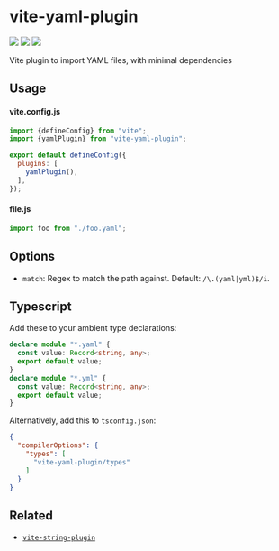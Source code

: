 # vite-yaml-plugin
[![](https://img.shields.io/npm/v/vite-yaml-plugin.svg?style=flat)](https://www.npmjs.org/package/vite-yaml-plugin) [![](https://img.shields.io/npm/dm/vite-yaml-plugin.svg)](https://www.npmjs.org/package/vite-yaml-plugin) [![](https://packagephobia.com/badge?p=vite-yaml-plugin)](https://packagephobia.com/result?p=vite-yaml-plugin)

Vite plugin to import YAML files, with minimal dependencies

## Usage

#### vite.config.js

```js
import {defineConfig} from "vite";
import {yamlPlugin} from "vite-yaml-plugin";

export default defineConfig({
  plugins: [
    yamlPlugin(),
  ],
});
```
#### file.js

```js
import foo from "./foo.yaml";
```

## Options

- `match`: Regex to match the path against. Default: `/\.(yaml|yml)$/i`.

## Typescript

Add these to your ambient type declarations:

```ts
declare module "*.yaml" {
  const value: Record<string, any>;
  export default value;
}
declare module "*.yml" {
  const value: Record<string, any>;
  export default value;
}
```

Alternatively, add this to `tsconfig.json`:

```json
{
  "compilerOptions": {
    "types": [
      "vite-yaml-plugin/types"
    ]
  }
}
```

## Related

- [`vite-string-plugin`](https://github.com/silverwind/vite-string-plugin)
